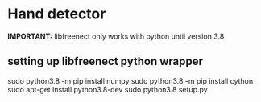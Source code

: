 # Hand detector

**IMPORTANT:** libfreenect only works with python until version 3.8


## setting up libfreenect python wrapper
sudo python3.8 -m pip install numpy
sudo python3.8 -m pip install cython
sudo apt-get install python3.8-dev
sudo python3.8 setup.py
